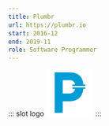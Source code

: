 ```yaml
---
title: Plumbr
url: https://plumbr.io
start: 2016-12
end: 2019-11
role: Software Programmer
---
```


::: slot logo
![Plumbr Logo](./plumbr/logo.png)
:::
